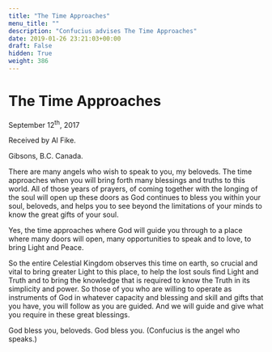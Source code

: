 ```yaml
---
title: "The Time Approaches"
menu_title: ""
description: "Confucius advises The Time Approaches"
date: 2019-01-26 23:21:03+00:00
draft: False
hidden: True
weight: 386
---
```

# The Time Approaches 

September 12<sup>th</sup>, 2017

Received by Al Fike.

Gibsons, B.C. Canada. 

There are many angels who wish to speak to you, my beloveds. The time approaches when you will bring forth many blessings and truths to this world. All of those years of prayers, of coming together with the longing of the soul will open up these doors as God continues to bless you within your soul, beloveds, and helps you to see beyond the limitations of your minds to know the great gifts of your soul.

Yes, the time approaches where God will guide you through to a place where many doors will open, many opportunities to speak and to love, to bring Light and Peace.
 
So the entire Celestial Kingdom observes this time on earth, so crucial and vital to bring greater Light to this place, to help the lost souls find Light and Truth and to bring the knowledge that is required to know the Truth in its simplicity and power. So those of you who are willing to operate as instruments of God in whatever capacity and blessing and skill and gifts that you have, you will follow as you are guided. And we will guide and give what you require in these great blessings.

God bless you, beloveds. God bless you. (Confucius is the angel who speaks.)
